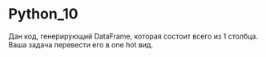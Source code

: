 # Python_10
Дан код, генерирующий DataFrame, которая состоит всего из 1 столбца. Ваша задача перевести его в one hot вид.
